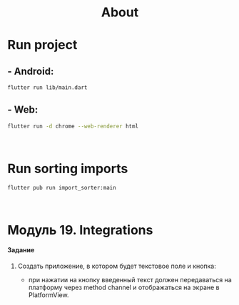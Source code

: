 <h1 align="center">About</h1>

# Run project
## - Android:
```sh
flutter run lib/main.dart
```

## - Web:
```sh
flutter run -d chrome --web-renderer html
```

<br />

# Run sorting imports
```sh
flutter pub run import_sorter:main
```

<br />

# Модуль 19. Integrations

#### Задание

1. Создать приложение, в котором будет текстовое поле и кнопка:

    - при нажатии на кнопку введенный текст должен передаваться на платформу через method channel и отображаться на экране в PlatformView.
